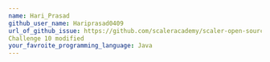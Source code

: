 ```yaml
---
name: Hari_Prasad
github_user_name: Hariprasad0409
url_of_github_issue: https://github.com/scaleracademy/scaler-open-source-september-challenge/issues/364
Challenge 10 modified
your_favroite_programming_language: Java
---
```

